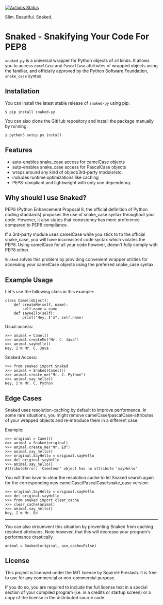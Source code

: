 [![Actions Status](https://github.com/squirrel-preslash/snaked/workflows/python-test.yml/badge.svg)](https://github.com/squirrel-preslash/snaked/actions)

Slim. Beautiful. Snaked.

# Snaked - Snakifying Your Code For PEP8

`snaked-py` is a universal wrapper for Python objects of all kinds.
It allows you to access `camelCase` and `PascalCase` attributes of wrapped objects using
the familiar, and officially approved by the Python Software Foundation, `snake_case` syntax.

## Installation

You can install the latest stable release of `snaked-py` using pip:

`$ pip install snaked-py`

You can also clone the GitHub repository and install the package manually by running:

`$ python3 setup.py install`

## Features

- auto-enables snake_case access for camelCase objects
- autp-enables snake_case access for PascalCase objects
- wraps around any kind of object/3rd-party module/etc.
- includes runtime optimizations like caching
- PEP8-compliant and lightweight with only one dependency

## Why should I use Snaked?

PEP8 (Python Enhancement Proposal 8, the official definition of Python coding standards)
proposes the use of snake_case syntax throughout your code. However, it also states that
consistency has more preference compared to PEP8 compliance.

If a 3rd-party module uses camelCase while you stick to to the official snake_case, you will
have inconsistent code syntax which violates the PEP8. Using camelCase for all your code however,
doesn't fully comply with PEP8 either.

`Snaked` solves this problem by providing convenient wrapper utilities for accessing your
camelCase objects using the preferred snake_case syntax.


## Example Usage

Let's use the following class in this example:

```
class Camel(object):
    def createMe(self, name):
        self.name = name
    def sayHello(self):
        print("Hey, I'm", self.name)
```

Usual access:

```
>>> animal = Camel()
>>> animal.createMe("Mr. C. Java")
>>> animal.sayHello()
Hey, I'm Mr. C. Java
```

Snaked Access:

```
>>> from snaked import Snaked
>>> animal = Snaked(Camel())
>>> animal.create_me("Mr. C. Python")
>>> animal.say_hello()
Hey, I'm Mr. C. Python
```

## Edge Cases

Snaked uses resolution-caching by default to improve performance.
In some rare situations, you might remove camelCase/pascalCase-attributes
of your wrapped objects and re-introduce them in a different case.

Example:

```
>>> original = Camel()
>>> animal = Snaked(original)
>>> animal.create_me("Mr. Ed")
>>> animal.say_hello()
>>> original.SayHello = original.sayHello
>>> del original.sayHello
>>> animal.say_hello()
AttributeError: 'Cameleon' object has no attribute 'sayHello'
```

You will then have to clear the resolution cache to let Snaked search again for the
corresponding new camelCase/PascalCase/snake_case version:

```
>>> original.SayHello = original.sayHello
>>> del original.sayHello
>>> from snaked import clear_cache
>>> clear_cache(animal)
>>> animal.say_hello()
Hey, I'm Mr. Ed
```

---------------------------------

You can also circumvent this situation by preventing Snaked from caching resolved attributes.
Note however, that this will decrease your program's performance drastically.

```
animal = Snaked(original, use_cache=False)
```

## License

This project is licensed under the MIT license by Squirrel-Preslash.
It is free to use for any commercial or non-commercial purpose.

If you do so, you are required to include the full license text in a special section of your
compiled program (i.e. in a credits or startup screen) or a copy of the license in the distributed
source code.
